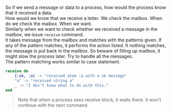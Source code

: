 So if we send a message or data to a process, how would the process know that it received a data.  
How would we know that we receive a letter. We check the mailbox. When do we check the maibox. When we want.  
Similarly when we want to check whether we received a message in the mailbox, we issue `receive` command.  
It takes message from the mailbox and matches with the patterns given. If any of the pattern matches, it performs the action listed. It nothing matches, the message is put back in the mailbox. So beware of filling up mailbox, it might slow the process later. Try to handle all the messages.  
The pattern matching works similar to case statement.
```elixir
receive do
    {:ok, :a} -> "received atom :a with a ok message"
    "a" -> "received string a"
    _ -> "I don't know what to do with this."
end
```
> Note that when a process sees receive block, it waits there. It won't continue with the next command.